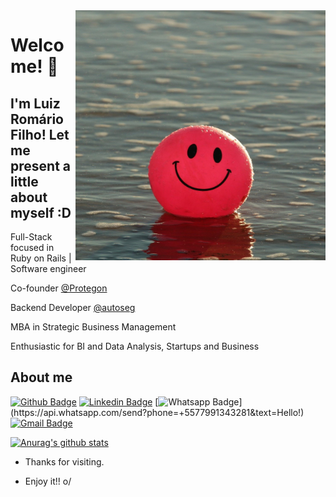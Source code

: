<img align="right" width="400" height="400" src="https://github.com/luizromariofilho/luizromariofilho/blob/master/smiles.jpg">

# Welcome! 👋

## I'm Luiz Romário Filho! Let me present a little about myself :D

Full-Stack focused in Ruby on Rails | Software engineer

Co-founder [@Protegon](https://protegon.com.br/)

Backend Developer [@autoseg](https://autoseg.com)

MBA in Strategic Business Management

Enthusiastic for BI and Data Analysis, Startups and Business

## About me 
[![Github Badge](https://img.shields.io/badge/-Github-000?style=flat-square&logo=Github&logoColor=white&link=https://github.com/luizromariofilho)](https://github.com/luizromariofilho)
[![Linkedin Badge](https://img.shields.io/badge/-LinkedIn-blue?style=flat-square&logo=Linkedin&logoColor=white&link=https://www.linkedin.com/in/luizromariofilho)](https://www.linkedin.com/in/luizromariofilho)
[![Whatsapp Badge](https://img.shields.io/badge/-Whatsapp-4CA143?style=flat-square&labelColor=4CA143&logo=whatsapp&logoColor=white&link=https://api.whatsapp.com/send?phone=+5577991343281&text=Hello!)](https://api.whatsapp.com/send?phone=+5577991343281&text=Hello!)
[![Gmail Badge](https://img.shields.io/badge/-Gmail-c14438?style=flat-square&logo=Gmail&logoColor=white&link=mailto:luizromariofilho@gmail.com)](mailto:luizromariofilho@gmail.com)

[![Anurag's github stats](https://github-readme-stats.vercel.app/api?username=luizromariofilho&count_private=true&show_icons=true&theme=gruvbox)](https://github.com/luizromariofilho/github-readme-stats)

- Thanks for visiting. 
 
- Enjoy it!! o/

<!--
**luizromariofilho/luizromariofilho** is a ✨ _special_ ✨ repository because its `README.md` (this file) appears on your GitHub profile.

Here are some ideas to get you started:

- 🔭 I’m currently working on ...
- 🌱 I’m currently learning ...
- 👯 I’m looking to collaborate on ...
- 🤔 I’m looking for help with ...
- 💬 Ask me about ...
- 📫 How to reach me: ...
- 😄 Pronouns: ...
- ⚡ Fun fact: ...
-->
